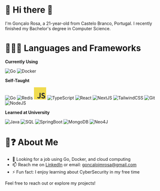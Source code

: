 # 🤗 Hi there 👋

I'm Gonçalo Rosa, a 21-year-old from Castelo Branco, Portugal. I recently finished my Bachelor's degree in Computer Science.

# 🧑🏻‍💻 Languages and Frameworks


**Currently Using**
<p>
  <img src="https://cdn.jsdelivr.net/gh/devicons/devicon/icons/go/go-original.svg" alt="Go" width="40px"/>
  <img src="https://cdn.jsdelivr.net/gh/devicons/devicon/icons/docker/docker-original.svg" alt="Docker" width="40px"/>
</p>

**Self-Taught**
<p>
  <img src="https://cdn.jsdelivr.net/gh/devicons/devicon/icons/go/go-original.svg" alt="Go" width="40px"/>
  <img src="https://cdn.jsdelivr.net/gh/devicons/devicon/icons/redis/redis-original.svg" alt="Redis" width="40px"/>
  <img src="https://raw.githubusercontent.com/github/explore/80688e429a7d4ef2fca1e82350fe8e3517d3494d/topics/javascript/javascript.png" alt="JavaScript" width="40px"/>
  <img src="https://upload.wikimedia.org/wikipedia/commons/4/4c/Typescript_logo_2020.svg" alt="TypeScript" width="40px"/>
  <img src="https://upload.wikimedia.org/wikipedia/commons/a/a7/React-icon.svg" alt="React" width="40px"/>
  <img src="https://www.svgrepo.com/show/354113/nextjs-icon.svg" alt="NextJS" width="40px"/>
  <img src="https://www.svgrepo.com/show/374118/tailwind.svg" alt="TailwindCSS" width="40px"/>
  <img src="https://cdn.jsdelivr.net/gh/devicons/devicon/icons/git/git-original.svg" alt="Git" width="40px"/>
  <img src="https://cdn.jsdelivr.net/gh/devicons/devicon/icons/nodejs/nodejs-original.svg" alt="NodeJS" width="40px"/>
</p>


**Learned at University**
<p>
  <img src="https://cdn-icons-png.flaticon.com/512/226/226777.png" alt="Java" width="40px"/>
  <img src="https://cdn2.iconfinder.com/data/icons/programming-50/64/206_programming-sql-data-database-512.png" alt="SQL" width="40px"/>
  <img src="https://img.icons8.com/?size=256&id=90519&format=png" alt="SpringBoot" width="40px"/>
  <img src="https://cdn.jsdelivr.net/gh/devicons/devicon/icons/mongodb/mongodb-original.svg" alt="MongoDB" width="40px"/>
  <img src="https://cdn.jsdelivr.net/gh/devicons/devicon/icons/neo4j/neo4j-original-wordmark.svg" alt="Neo4J" width="40px"/>
</p>

# 🔎❓ About Me

- 🌱 Looking for a job using Go, Docker, and cloud computing
- 📫 Reach me on [LinkedIn](https://www.linkedin.com/in/gon%C3%A7alo-rosa/) or email: goncalojmrosa@gmail.com
- ⚡ Fun fact: I enjoy learning about CyberSecurity in my free time

Feel free to reach out or explore my projects!
